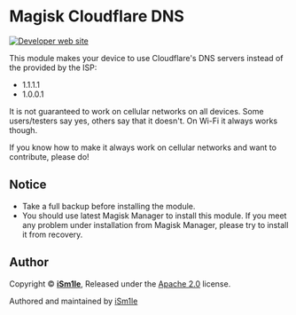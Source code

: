 # Magisk Cloudflare DNS

[![Developer web site](https://img.shields.io/badge/Developer%20site-xaked.com-blue.svg?longCache=true&style=flat-square)](https://xaked.com/)

This module makes your device to use Cloudflare's DNS servers instead of the provided by the ISP:
* 1.1.1.1
* 1.0.0.1

It is not guaranteed to work on cellular networks on all devices. Some users/testers say yes, others say that it doesn't.
On Wi-Fi it always works though.

If you know how to make it always work on cellular networks and want to contribute, please do!

## Notice
* Take a full backup before installing the module.
* You should use latest Magisk Manager to install this module. If you meet any problem under installation from Magisk Manager, please try to install it from recovery.

## Author

Copyright © **[iSm1le](https://github.com/iSm1le/)**, Released under the [Apache 2.0](https://github.com/iSm1le/magisk-hal3/blob/master/LICENSE) license.

Authored and maintained by [iSm1le](https://github.com/iSm1le)
